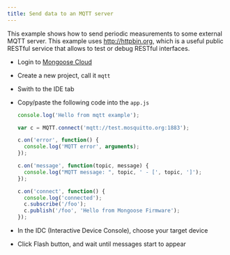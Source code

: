 ```yaml
---
title: Send data to an MQTT server
---
```


This example shows how to send periodic measurements to some external
MQTT server. This example uses http://httpbin.org, which is a useful public
RESTful service that allows to test or debug RESTful interfaces.


- Login to [Mongoose Cloud](https://mongoose-iot.com)
- Create a new project, call it `mqtt`
- Swith to the IDE tab
- Copy/paste the following code into the `app.js`

    ```javascript
    console.log('Hello from mqtt example');

    var c = MQTT.connect('mqtt://test.mosquitto.org:1883');

    c.on('error', function() {
      console.log('MQTT error', arguments);
    });

    c.on('message', function(topic, message) {
      console.log("MQTT message: ", topic, ' - [', topic, ']');
    });

    c.on('connect', function() {
      console.log('connected');
      c.subscribe('/foo');
      c.publish('/foo', 'Hello from Mongoose Firmware');
    });
    ```

- In the IDC (Interactive Device Console), choose your target device
- Click Flash button, and wait until messages start to appear
